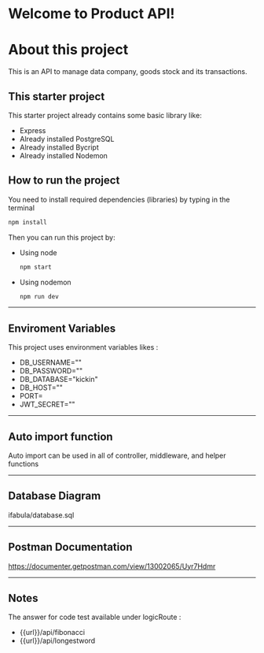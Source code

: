 # Welcome to Product API!

# About this project
This is an API to manage data company, goods stock and its transactions.

## This starter project
This starter project already contains some basic library like:  
- Express
- Already installed PostgreSQL
- Already installed Bycript
- Already installed Nodemon
  
## How to run the project
You need to install required dependencies (libraries) by typing in the terminal
```bash
npm install
```
Then you can run this project by:
- Using node
  ```bash
  npm start
  ```
- Using nodemon
  ```bash
  npm run dev
  ```
----------

## Enviroment Variables
This project uses environment variables likes :
- DB_USERNAME=""
- DB_PASSWORD=""
- DB_DATABASE="kickin"
- DB_HOST="" 
- PORT=
- JWT_SECRET=""

----------

## Auto import function
Auto import can be used in all of controller, middleware, and helper functions

----------

## Database Diagram
ifabula/database.sql

----------

## Postman Documentation
https://documenter.getpostman.com/view/13002065/Uyr7Hdmr

----------

## Notes 
The answer for code test available under logicRoute :
- {{url}}/api/fibonacci
- {{url}}/api/longestword

